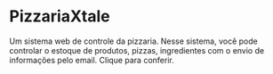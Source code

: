 # PizzariaXtale
Um sistema web de controle da pizzaria. Nesse sistema, você pode controlar o estoque de produtos, pizzas, ingredientes com o envio de informações pelo email. Clique para conferir.
